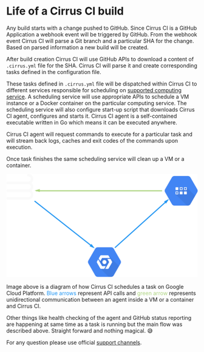 # Life of a Cirrus CI build

Any build starts with a change pushed to GitHub. Since Cirrus CI is a GitHub Application a webhook event 
will be triggered by GitHub. From the webhook event Cirrus CI will parse a Git branch and a particular SHA 
for the change. Based on parsed information a new build will be created.

After build creation Cirrus CI will use GitHub APIs to download a content of `.cirrus.yml` file for the SHA. Cirrus CI
will parse it and create corresponding tasks defined in the configuration file.

These tasks defined in `.cirrus.yml` file will be dispatched within Cirrus CI to different services responsible for scheduling on 
[supported computing service](docs/supported-computing-services.md). A scheduling service will use appropriate APIs to 
schedule a VM instance or a Docker container on the particular computing service. The scheduling service will also 
configure start-up script that downloads Cirrus CI agent, configures and starts it. Cirrus CI agent is a self-contained 
executable written in Go which means it can be executed anywhere.

Cirrus CI agent will request commands to execute for a particular task and will stream back logs, caches and exit codes 
of the commands upon execution.

Once task finishes the same scheduling service will clean up a VM or a container.

![](media/cirrus-ci-communication.svg)

Image above is a diagram of how Cirrus CI schedules a task on Google Cloud Platform. <span style="color:#2196F3">Blue arrows</span> 
represent API calls and <span style="color:#AED581">green arrow</span> represents unidirectional communication between 
an agent inside a VM or a container and Cirrus CI.

Other things like health checking of the agent and GitHub status reporting are happening at same time as a task is running 
but the main flow was described above. Straight forward and nothing magical. :sweat_smile:

For any question please use official [support channels](support.md).


